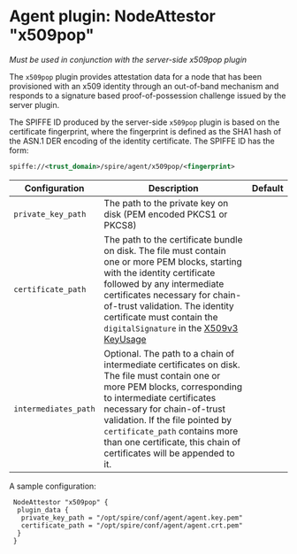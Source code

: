 # Agent plugin: NodeAttestor "x509pop"

*Must be used in conjunction with the server-side x509pop plugin*

The `x509pop` plugin provides attestation data for a node that has been
provisioned with an x509 identity through an out-of-band mechanism and responds
to a signature based proof-of-possession challenge issued by the server
plugin.

The SPIFFE ID produced by the server-side `x509pop` plugin is based on the certificate fingerprint, where the fingerprint is defined as the
SHA1 hash of the ASN.1 DER encoding of the identity certificate. The SPIFFE ID has the form:

```xml
spiffe://<trust_domain>/spire/agent/x509pop/<fingerprint>
```

| Configuration        | Description                                                                                                                                                                                                                                                                                                                                                    | Default |
|----------------------|----------------------------------------------------------------------------------------------------------------------------------------------------------------------------------------------------------------------------------------------------------------------------------------------------------------------------------------------------------------|---------|
| `private_key_path`   | The path to the private key on disk (PEM encoded PKCS1 or PKCS8)                                                                                                                                                                                                                                                                                               |         |
| `certificate_path`   | The path to the certificate bundle on disk. The file must contain one or more PEM blocks, starting with the identity certificate followed by any intermediate certificates necessary for chain-of-trust validation. The identity certificate must contain the `digitalSignature` in the [X509v3 KeyUsage](https://tools.ietf.org/html/rfc5280#section-4.2.1.3) |         |
| `intermediates_path` | Optional. The path to a chain of intermediate certificates on disk. The file must contain one or more PEM blocks, corresponding to intermediate certificates necessary for chain-of-trust validation. If the file pointed by `certificate_path` contains more than one certificate, this chain of certificates will be appended to it.                         |         |

A sample configuration:

```hcl
 NodeAttestor "x509pop" {
  plugin_data {
   private_key_path = "/opt/spire/conf/agent/agent.key.pem"
   certificate_path = "/opt/spire/conf/agent/agent.crt.pem"
  }
 }
```
